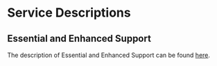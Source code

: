 # Service Descriptions

## Essential and Enhanced Support

The description of Essential and Enhanced Support can be found [here](/enterprise-support-for-almalinux/#essential-and-enhanced-support).
